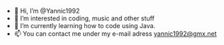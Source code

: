 - 👋 Hi, I’m @Yannic1992
- 👀 I’m interested in coding, music and other stuff
- 🌱 I’m currently learning how to code using Java.
- 📫 You can contact me under my e-mail adress yannic1992@gmx.net

<!---
DinoEpicton/DinoEpicton is a ✨ special ✨ repository because its `README.md` (this file) appears on your GitHub profile.
You can click the Preview link to take a look at your changes.
--->
